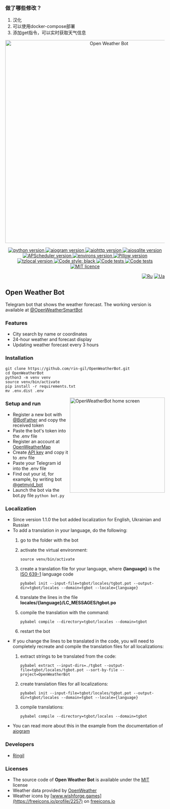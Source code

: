 ### 做了哪些修改？
1. 汉化
2. 可以使用docker-compose部署
3. 添加get指令，可以实时获取天气信息


<p align="center">
    <img src="https://repository-images.githubusercontent.com/559574279/ac1f8317-c07c-4c0f-a4e4-c49ae01237cd" alt="Open Weather Bot" width="640">
</p>

<p align="center">
    <a href="https://www.python.org/downloads/release/python-3108/">
        <img src="https://img.shields.io/badge/python-v3.10-informational" alt="python version">
    </a>
    <a href="https://pypi.org/project/aiogram/2.25.1/">
        <img src="https://img.shields.io/badge/aiogram-v2.25.1-informational" alt="aiogram version">
    </a>
    <a href="https://pypi.org/project/aiohttp/3.8.3/">
        <img src="https://img.shields.io/badge/aiohttp-v3.8.3-informational" alt="aiohttp version">
    </a>
    <a href="https://pypi.org/project/aiosqlite/0.19.0/">
        <img src="https://img.shields.io/badge/aiosqlite-v0.19.0-informational" alt="aiosqlite version">
    </a>
    <a href="https://pypi.org/project/APScheduler/3.10.1/">
        <img src="https://img.shields.io/badge/APScheduler-v3.10.1-informational" alt="APScheduler version">
    </a>
    <a href="https://pypi.org/project/environs/9.5.0/">
        <img src="https://img.shields.io/badge/environs-v9.5.0-informational" alt="environs version">
    </a>
    <a href="https://pypi.org/project/Pillow/10.0.0/">
        <img src="https://img.shields.io/badge/Pillow-v10.0.0-informational" alt="Pillow version">
    </a>
    <a href="https://pypi.org/project/tzlocal/5.0.1/">
        <img src="https://img.shields.io/badge/tzlocal-v5.0.1-informational" alt="tzlocal version">
    </a>
    <a href="https://github.com/psf/black">
        <img alt="Code style: black" src="https://img.shields.io/badge/code%20style-black-black.svg">
    </a>
    <a href="https://github.com/rin-gil/OpenWeatherBot/actions/workflows/tests.yml">
        <img src="https://github.com/rin-gil/OpenWeatherBot/actions/workflows/tests.yml/badge.svg" alt="Code tests">
    </a>
    <a href="https://github.com/rin-gil/OpenWeatherBot/actions/workflows/codeql.yml">
        <img src="https://github.com/rin-gil/OpenWeatherBot/actions/workflows/codeql.yml/badge.svg" alt="Code tests">
    </a>
    <a href="https://github.com/rin-gil/OpenWeatherBot/blob/master/LICENCE">
        <img src="https://img.shields.io/badge/licence-MIT-success" alt="MIT licence">
    </a>
</p>

<p align="right">
    <a href="https://github.com/rin-gil/OpenWeatherBot/blob/master/README.ru.md">
        <img src="https://raw.githubusercontent.com/rin-gil/rin-gil/main/assets/img/icons/flags/russia_24x24.png" alt="Ru"></a>
    <a href="https://github.com/rin-gil/OpenWeatherBot/blob/master/README.ua.md">
        <img src="https://raw.githubusercontent.com/rin-gil/rin-gil/main/assets/img/icons/flags/ukraine_24x24.png" alt="Ua">
    </a>
</p>

## Open Weather Bot

Telegram bot that shows the weather forecast.
The working version is available at [@OpenWeatherSmartBot](https://t.me/OpenWeatherSmartBot)

### Features

* City search by name or coordinates
* 24-hour weather and forecast display
* Updating weather forecast every 3 hours

### Installation

```
git clone https://github.com/rin-gil/OpenWeatherBot.git
cd OpenWeatherBot
python3 -m venv venv
source venv/bin/activate
pip install -r requirements.txt
mv .env.dist .env
```

<img align="right" width="300" src="https://raw.githubusercontent.com/rin-gil/rin-gil/main/assets/img/projects/OpenWeatherBot/screenshot_en.png" alt="OpenWeatherBot home screen">

### Setup and run

* Register a new bot with [@BotFather](https://t.me/BotFather) and copy the received token
* Paste the bot's token into the .env file
* Register an account at [OpenWeatherMap](https://home.openweathermap.org/users/sign_in)
* Create [API key](https://home.openweathermap.org/api_keys) and copy it to .env file
* Paste your Telegram id into the .env file
* Find out your id, for example, by writing bot [@getmyid_bot](https://t.me/getmyid_bot)
* Launch the bot via the bot.py file `python bot.py`

### Localization

* Since version 1.1.0 the bot added localization for English, Ukrainian and Russian
* To add a translation in your language, do the following:
  1. go to the folder with the bot
  2. activate the virtual environment:

     `source venv/bin/activate`
  3. create a translation file for your language, where **{language}** is the [ISO 639-1](https://en.wikipedia.org/wiki/List_of_ISO_639-1_codes) language code

     `pybabel init --input-file=tgbot/locales/tgbot.pot --output-dir=tgbot/locales --domain=tgbot --locale={language}`
  4. translate the lines in the file **locales/{language}/LC_MESSAGES/tgbot.po**
  5. compile the translation with the command:

     `pybabel compile --directory=tgbot/locales --domain=tgbot`
  6. restart the bot
* If you change the lines to be translated in the code, you will need to completely recreate and compile the 
  translation files for all localizations:
  1. extract strings to be translated from the code:

     `pybabel extract --input-dirs=./tgbot --output-file=tgbot/locales/tgbot.pot --sort-by-file --project=OpenWeatherBot`
  2. create translation files for all localizations:

     `pybabel init --input-file=tgbot/locales/tgbot.pot --output-dir=tgbot/locales --domain=tgbot --locale={language}`
  3. compile translations:

     `pybabel compile --directory=tgbot/locales --domain=tgbot`
* You can read more about this in the example from the documentation of [aiogram](https://docs.aiogram.dev/en/latest/examples/i18n_example.html)

### Developers

* [Ringil](https://github.com/rin-gil)

### Licenses

* The source code of **Open Weather Bot** is available under the [MIT](https://github.com/rin-gil/OpenWeatherBot/blob/master/LICENCE) license
* Weather data provided by [OpenWeather](https://openweathermap.org/)
* Weather icons by [www.wishforge.games](https://freeicons.io/profile/2257) on [freeicons.io](https://freeicons.io/)
